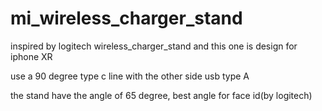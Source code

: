 # mi_wireless_charger_stand
inspired by logitech wireless_charger_stand
and this one is design for iphone XR

use a 90 degree type c line with the other side usb type A

the stand have the angle of 65 degree, best angle for face id(by logitech)
